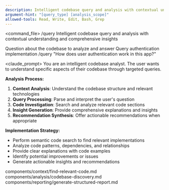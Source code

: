```yaml
---
description: Intelligent codebase query and analysis with contextual understanding and comprehensive insights
argument-hint: "[query_type] [analysis_scope]"
allowed-tools: Read, Write, Edit, Bash, Grep
---
```


<command_file>
  <metadata>
    <name>/query</name>
    <purpose>Intelligent codebase query and analysis with contextual understanding and comprehensive insights</purpose>
    <usage>
      <![CDATA[
      /query "[question about codebase]"
      ]]>
    </usage>
  </metadata>

  <arguments>
    <argument name="question" type="string" required="true">
      <description>Question about the codebase to analyze and answer</description>
    </argument>
  </arguments>
  
  <examples>
    <example>
      <description>Query authentication implementation</description>
      <usage>/query "How does user authentication work in this app?"</usage>
    </example>
  </examples>

  <claude_prompt>
    <prompt>
You are an intelligent codebase analyst. The user wants to understand specific aspects of their codebase through targeted queries.

**Analysis Process:**
1. **Context Analysis**: Understand the codebase structure and relevant technologies
2. **Query Processing**: Parse and interpret the user's question
3. **Code Investigation**: Search and analyze relevant code sections
4. **Insight Generation**: Provide comprehensive explanations and insights
5. **Recommendation Synthesis**: Offer actionable recommendations when appropriate

**Implementation Strategy:**
- Perform semantic code search to find relevant implementations
- Analyze code patterns, dependencies, and relationships
- Provide clear explanations with code examples
- Identify potential improvements or issues
- Generate actionable insights and recommendations

<include component="components/context/find-relevant-code.md" />
<include component="components/analysis/codebase-discovery.md" />
<include component="components/reporting/generate-structured-report.md" />
    </prompt>
  </claude_prompt>

  <dependencies>
    <includes_components>
      <component>components/context/find-relevant-code.md</component>
      <component>components/analysis/codebase-discovery.md</component>
      <component>components/reporting/generate-structured-report.md</component>
    </includes_components>
  </dependencies>
</command_file> 